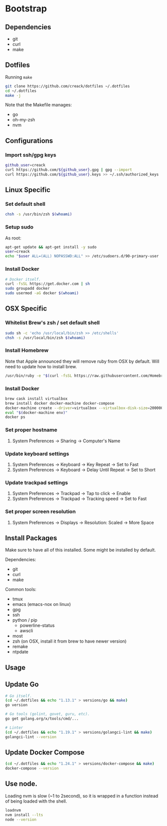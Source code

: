 # Bootstrap

## Dependencies

- git
- curl
- make

## Dotfiles

Running `make`

```sh
git clone https://github.com/creack/dotfiles ~/.dotfiles
cd ~/.dotfiles
make -j
```

Note that the Makefile manages:

- go
- oh-my-zsh
- nvm

## Configurations

### Import ssh/gpg keys

```sh
github_user=creack
curl https://github.com/${github_user}.gpg | gpg --import
curl https://github.com/${github_user}.keys >> ~/.ssh/authorized_keys
```

## Linux Specific

### Set default shell

```sh
chsh -s /usr/bin/zsh $(whoami)
```

### Setup sudo

As root:

```sh
apt-get update && apt-get install -y sudo
user=creack
echo "$user ALL=(ALL) NOPASSWD:ALL" >> /etc/sudoers.d/90-primary-user
```

### Install Docker

```sh
# Docker itself.
curl -fsSL https://get.docker.com | sh
sudo groupadd docker
sudo usermod -aG docker $(whoami)
```

## OSX Specific

### Whitelist Brew's zsh / set default shell

```sh
sudo sh -c 'echo /usr/local/bin/zsh >> /etc/shells'
chsh -s /usr/local/bin/zsh $(whoami)
```

### Install Homebrew

Note that Apple announced they will remove ruby from OSX by default. Will need to update how to install brew.

```sh
/usr/bin/ruby -e "$(curl -fsSL https://raw.githubusercontent.com/Homebrew/install/master/install)"
```

### Install Docker

```sh
brew cask install virtualbox
brew install docker docker-machine docker-compose
docker-machine create --driver=virtualbox --virtualbox-disk-size=200000 --virtualbox-cpu-count=4 default
eval "$(docker-machine env)"
docker ps
```

### Set proper hostname

1. System Preferences -> Sharing -> Computer's Name

### Update keyboard settings

1. System Preferences -> Keyboard -> Key Repeat -> Set to Fast
2. System Preferences -> Keyboard -> Delay Until Repeat -> Set to Short

### Update trackpad settings

1. System Preferences -> Trackpad -> Tap to click -> Enable
2. System Preferences -> Trackpad -> Tracking speed -> Set to Fast

### Set proper screen resolution

1. System Preferences -> Displays -> Resolution: Scaled -> More Space

## Install Packages

Make sure to have all of this installed. Some might be installed by default.

Dependencies:

- git
- curl
- make

Common tools:

- tmux
- emacs (emacs-nox on linux)
- gpg
- ssh
- python / pip
  - powerline-status
  - awscli
- most
- zsh (on OSX, install it from brew to have newer version)
- remake
- ntpdate

## Usage

## Update Go

```sh
# Go itself.
(cd ~/.dotfiles && echo "1.13.1" > versions/go && make)
go version

# Go tools (golint, govet, guru, etc).
go get golang.org/x/tools/cmd/...

# Linter
(cd ~/.dotfiles && echo "1.19.1" > versions/golangci-lint && make)
golangci-lint --version
```

## Update Docker Compose

```sh
(cd ~/.dotfiles && echo "1.24.1" > versions/docker-compose && make)
docker-compose --version
```

## Use node.

Loading nvm is slow (~1 to 2second), so it is wrapped in a function instead of being loaded with the shell.

```sh
loadnvm
nvm install --lts
node --version
```
